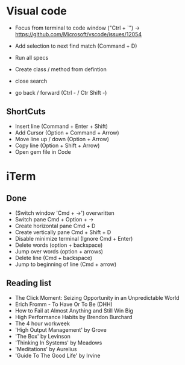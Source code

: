 # Visual code
* Focus from terminal to code window ("Ctrl + `") -> https://github.com/Microsoft/vscode/issues/12054
* Add selection to next find match (Command + D)

* Run all specs
* Create class / method from defintion
* close search
* go back / forward (Ctrl - / Ctr Shift -)

## ShortCuts
* Insert line (Command + Enter + Shift)
* Add Cursor (Option + Command + Arrow)
* Move line up / down (Option + Arrow)
* Copy line (Option + Shift + Arrow)
* Open gem file in Code

# iTerm
## Done
* (Switch window 'Cmd + ->') overwritten
* Switch pane Cmd + Option + ->
* Create horizontal pane Cmd + D
* Create vertically pane Cmd + Shift + D
* Disable minimize terminal (Ignore Cmd + Enter)
* Delete words (option + backspace)
* Jump over words (option + arrows)
* Delete line (Cmd + backspace)
* Jump to beginning of line (Cmd + arrow)

## Reading list
* The Click Moment: Seizing Opportunity in an Unpredictable World 
* Erich Fromm - To Have Or To Be (DHH)
* How to Fail at Almost Anything and Still Win Big
* High Performance Habits by Brendon Burchard
* The 4 hour workweek
* 'High Output Management' by Grove 
* 'The Box' by Levinson 
* 'Thinking In Systems' by Meadows 
* 'Meditations' by Aurelius 
* 'Guide To The Good Life' by Irvine
